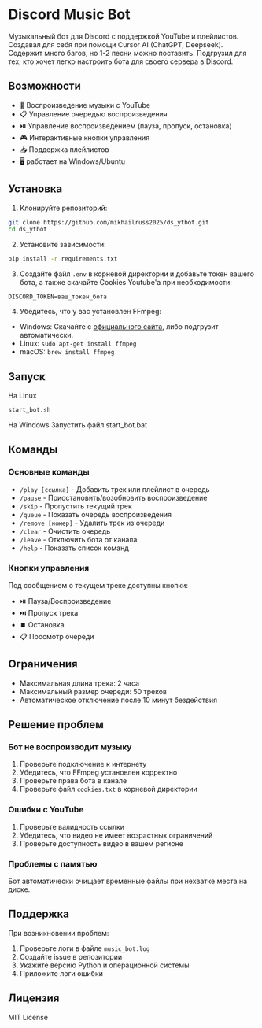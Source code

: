 # Discord Music Bot

Музыкальный бот для Discord с поддержкой YouTube и плейлистов. Создавал для себя при помощи Cursor AI (ChatGPT, Deepseek). Содержит много багов, но 1-2 песни можно поставить. Подгрузил для тех, кто хочет легко настроить бота для своего сервера в Discord.

## Возможности

- 🎵 Воспроизведение музыки с YouTube
- 📋 Управление очередью воспроизведения
- ⏯️ Управление воспроизведением (пауза, пропуск, остановка)
- 🎮 Интерактивные кнопки управления
- 📥 Поддержка плейлистов
- 🖥️ работает на Windows/Ubuntu

## Установка

1. Клонируйте репозиторий:
```bash
git clone https://github.com/mikhailruss2025/ds_ytbot.git
cd ds_ytbot
```

2. Установите зависимости:
```bash
pip install -r requirements.txt
```

3. Создайте файл `.env` в корневой директории и добавьте токен вашего бота, а также скачайте Cookies Youtube'а при необходимости:
```
DISCORD_TOKEN=ваш_токен_бота
```

4. Убедитесь, что у вас установлен FFmpeg:
- Windows: Скачайте с [официального сайта](https://ffmpeg.org/download.html), либо подгрузит автоматически.
- Linux: `sudo apt-get install ffmpeg`
- macOS: `brew install ffmpeg`

## Запуск

На Linux
```bash
start_bot.sh
```
На Windows
Запустить файл start_bot.bat

## Команды

### Основные команды

- `/play [ссылка]` - Добавить трек или плейлист в очередь
- `/pause` - Приостановить/возобновить воспроизведение
- `/skip` - Пропустить текущий трек
- `/queue` - Показать очередь воспроизведения
- `/remove [номер]` - Удалить трек из очереди
- `/clear` - Очистить очередь
- `/leave` - Отключить бота от канала
- `/help` - Показать список команд

### Кнопки управления

Под сообщением о текущем треке доступны кнопки:
- ⏯️ Пауза/Воспроизведение
- ⏭️ Пропуск трека
- ⏹️ Остановка
- 📋 Просмотр очереди

## Ограничения

- Максимальная длина трека: 2 часа
- Максимальный размер очереди: 50 треков
- Автоматическое отключение после 10 минут бездействия

## Решение проблем

### Бот не воспроизводит музыку

1. Проверьте подключение к интернету
2. Убедитесь, что FFmpeg установлен корректно
3. Проверьте права бота в канале
4. Проверьте файл `cookies.txt` в корневой директории

### Ошибки с YouTube

1. Проверьте валидность ссылки
2. Убедитесь, что видео не имеет возрастных ограничений
3. Проверьте доступность видео в вашем регионе

### Проблемы с памятью

Бот автоматически очищает временные файлы при нехватке места на диске.

## Поддержка

При возникновении проблем:
1. Проверьте логи в файле `music_bot.log`
2. Создайте issue в репозитории
3. Укажите версию Python и операционной системы
4. Приложите логи ошибки

## Лицензия

MIT License 
